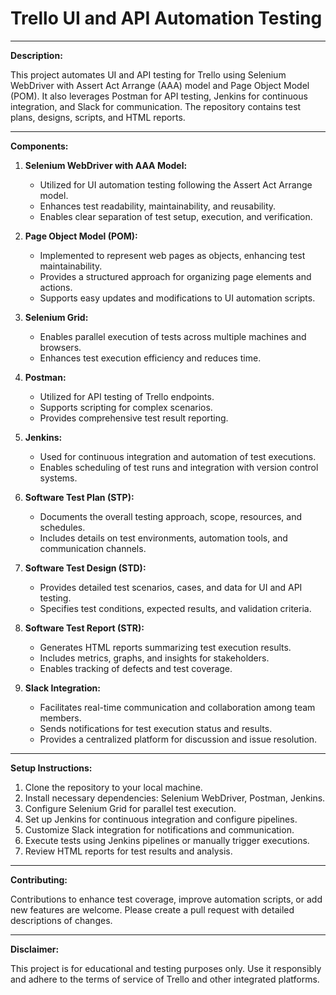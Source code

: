 # Trello UI and API Automation Testing 

---

**Description:**

This project automates UI and API testing for Trello using Selenium WebDriver with Assert Act Arrange (AAA) model and Page Object Model (POM). It also leverages Postman for API testing, Jenkins for continuous integration, and Slack for communication. The repository contains test plans, designs, scripts, and HTML reports.

---

**Components:**

1. **Selenium WebDriver with AAA Model:**
   - Utilized for UI automation testing following the Assert Act Arrange model.
   - Enhances test readability, maintainability, and reusability.
   - Enables clear separation of test setup, execution, and verification.

2. **Page Object Model (POM):**
   - Implemented to represent web pages as objects, enhancing test maintainability.
   - Provides a structured approach for organizing page elements and actions.
   - Supports easy updates and modifications to UI automation scripts.

3. **Selenium Grid:**
   - Enables parallel execution of tests across multiple machines and browsers.
   - Enhances test execution efficiency and reduces time.

4. **Postman:**
   - Utilized for API testing of Trello endpoints.
   - Supports scripting for complex scenarios.
   - Provides comprehensive test result reporting.

5. **Jenkins:**
   - Used for continuous integration and automation of test executions.
   - Enables scheduling of test runs and integration with version control systems.

6. **Software Test Plan (STP):**
   - Documents the overall testing approach, scope, resources, and schedules.
   - Includes details on test environments, automation tools, and communication channels.

7. **Software Test Design (STD):**
   - Provides detailed test scenarios, cases, and data for UI and API testing.
   - Specifies test conditions, expected results, and validation criteria.

8. **Software Test Report (STR):**
   - Generates HTML reports summarizing test execution results.
   - Includes metrics, graphs, and insights for stakeholders.
   - Enables tracking of defects and test coverage.

9. **Slack Integration:**
   - Facilitates real-time communication and collaboration among team members.
   - Sends notifications for test execution status and results.
   - Provides a centralized platform for discussion and issue resolution.

---


**Setup Instructions:**

1. Clone the repository to your local machine.
2. Install necessary dependencies: Selenium WebDriver, Postman, Jenkins.
3. Configure Selenium Grid for parallel test execution.
4. Set up Jenkins for continuous integration and configure pipelines.
5. Customize Slack integration for notifications and communication.
6. Execute tests using Jenkins pipelines or manually trigger executions.
7. Review HTML reports for test results and analysis.

---

**Contributing:**

Contributions to enhance test coverage, improve automation scripts, or add new features are welcome. Please create a pull request with detailed descriptions of changes.

---


**Disclaimer:**

This project is for educational and testing purposes only. Use it responsibly and adhere to the terms of service of Trello and other integrated platforms.
